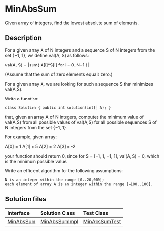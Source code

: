 # MinAbsSum

Given array of integers, find the lowest absolute sum of elements.

## Description

For a given array A of N integers and a sequence S of N integers from the set {−1, 1}, we define val(A, S) as follows:

val(A, S) = |sum{ A[i]*S[i] for i = 0..N−1 }|

(Assume that the sum of zero elements equals zero.)

For a given array A, we are looking for such a sequence S that minimizes val(A,S).

Write a function:

	class Solution { public int solution(int[] A); }

that, given an array A of N integers, computes the minimum value of val(A,S) from all possible values of val(A,S) for all possible sequences S of N integers from the set {−1, 1}.

For example, given array:

  A[0] =  1
  A[1] =  5
  A[2] =  2
  A[3] = -2

your function should return 0, since for S = [−1, 1, −1, 1], val(A, S) = 0, which is the minimum possible value.

Write an efficient algorithm for the following assumptions:

	N is an integer within the range [0..20,000];
	each element of array A is an integer within the range [−100..100].

## Solution files

|  Interface | Solution Class  | Test Class  |
| :------------ | :------------ | :------------ |
| [MinAbsSum](../../../src/main/java/com/iamandu/codechallenger/problems/codility/dynamicprogramming/MinAbsSum.java)  |  [MinAbsSumImpl](../../../src/main/java/com/iamandu/codechallenger/solutions/wescley/codility/dynamicprogramming/MinAbsSumImpl.java) | [MinAbsSumTest](../../../src/test/java/com/iamandu/codechallenger/solutions/wescley/codility/dynamicprogramming/MinAbsSumTest.java)  |
